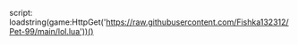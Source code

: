 script: loadstring(game:HttpGet('https://raw.githubusercontent.com/Fishka132312/Pet-99/main/lol.lua'))()
